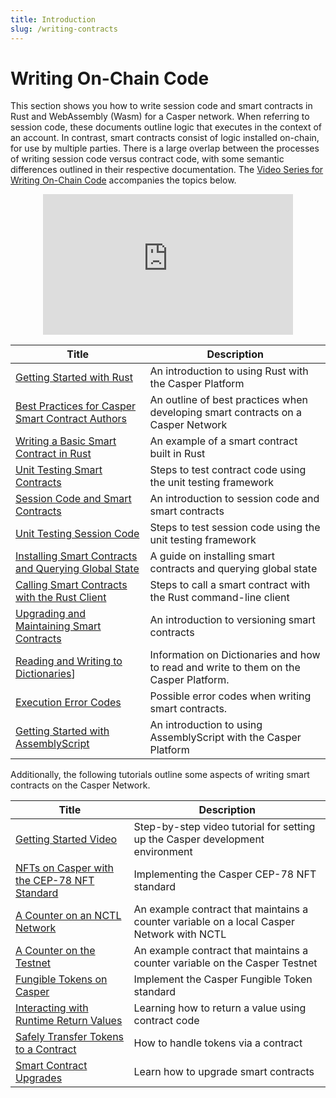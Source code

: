 ```yaml
---
title: Introduction
slug: /writing-contracts
---
```


# Writing On-Chain Code

This section shows you how to write session code and smart contracts in Rust and WebAssembly (Wasm) for a Casper network. When referring to session code, these documents outline logic that executes in the context of an account. In contrast, smart contracts consist of logic installed on-chain, for use by multiple parties. There is a large overlap between the processes of writing session code versus contract code, with some semantic differences outlined in their respective documentation. The [Video Series for Writing On-Chain Code](https://www.youtube.com/playlist?list=PL8oWxbJ-csEqi5FP87EJZViE2aLz6X1Mj) accompanies the topics below.

<p align="center">
<iframe width="400" height="225" src="https://www.youtube.com/embed?v=q5nW4MUT8q4&list=PL8oWxbJ-csEqi5FP87EJZViE2aLz6X1Mj&index=1" position="middle" frameborder="0" allow="accelerometer; clipboard-write; encrypted-media; gyroscope; picture-in-picture" allowfullscreen></iframe>
</p>

| Title                                       | Description                     |
| ------------------------------------------- | ------------------------------- |
|[Getting Started with Rust](/dapp-dev-guide/writing-contracts/getting-started.md)| An introduction to using Rust with the Casper Platform|
|[Best Practices for Casper Smart Contract Authors](/dapp-dev-guide/writing-contracts/best-practices.md)| An outline of best practices when developing smart contracts on a Casper Network|
|[Writing a Basic Smart Contract in Rust](/dapp-dev-guide/writing-contracts/rust-contracts.md)   | An example of a smart contract built in Rust|
|[Unit Testing Smart Contracts](/dapp-dev-guide/writing-contracts/testing-contracts.md)      | Steps to test contract code using the unit testing framework|
|[Session Code and Smart Contracts](/dapp-dev-guide/writing-contracts/contracts-and-session-code.md)      | An introduction to session code and smart contracts|
|[Unit Testing Session Code](/dapp-dev-guide/writing-contracts/testing-session-code.md)      | Steps to test session code using the unit testing framework|
|[Installing Smart Contracts and Querying Global State](/dapp-dev-guide/writing-contracts/installing-contracts.md)| A guide on installing smart contracts and querying global state        |
|[Calling Smart Contracts with the Rust Client](/dapp-dev-guide/writing-contracts/calling-contracts.md)| Steps to call a smart contract with the Rust command-line client|
|[Upgrading and Maintaining Smart Contracts](/dapp-dev-guide/writing-contracts/upgrading-contracts.md)| An introduction to versioning smart contracts|
|[Reading and Writing to Dictionaries](/dapp-dev-guide/writing-contracts/dictionaries.md)]| Information on Dictionaries and how to read and write to them on the Casper Platform.|
|[Execution Error Codes](/dapp-dev-guide/writing-contracts/execution-error-codes.md)|Possible error codes when writing smart contracts.|
|[Getting Started with AssemblyScript](/dapp-dev-guide/writing-contracts/assembly-script.md) | An introduction to using AssemblyScript with the Casper Platform |

Additionally, the following tutorials outline some aspects of writing smart contracts on the Casper Network.

| Title                                                       | Description                                                      |
| ----------------------------------------------------------- | ---------------------------------------------------------------- |
|[Getting Started Video](/dapp-dev-guide/tutorials/getting-started-tutorial.md) | Step-by-step video tutorial for setting up the Casper development environment |
|[NFTs on Casper with the CEP-78 NFT Standard](https://github.com/casper-ecosystem/cep-78-enhanced-nft/blob/dev/README.md) | Implementing the Casper CEP-78 NFT standard     |
|[A Counter on an NCTL Network](/dapp-dev-guide/tutorials/counter/index.md)             | An example contract that maintains a counter variable on a local Casper Network with NCTL     |
|[A Counter on the Testnet](/dapp-dev-guide/tutorials/counter-testnet/index.md)         | An example contract that maintains a counter variable on the Casper Testnet                   |
|[Fungible Tokens on Casper](https://github.com/casper-ecosystem/erc20/blob/master/docs/TUTORIAL.md)              | Implement the Casper Fungible Token standard                         |
|[Interacting with Runtime Return Values](/dapp-dev-guide/tutorials/return-values-tutorial.md)| Learning how to return a value using contract code         |
|[Safely Transfer Tokens to a Contract](/dapp-dev-guide/tutorials/transfer-token-to-contract.md) | How to handle tokens via a contract                     |
|[Smart Contract Upgrades](/dapp-dev-guide/tutorials/upgrade-contract.md)               | Learn how to upgrade smart contracts                             |
<!-- TODO refresh these tutorials and re-enable the links.
|[Key-Value Storage with Casper DSL](/dapp-dev-guide/tutorials/kv-storage-tutorial.md)  | Design a simple contract to store a value and use the Casper DSL |
|[Multi-Signatures and Key Recovery](/dapp-dev-guide/tutorials/multi-sig/index.md)      | Learn to sign transactions with multiple keys                    | -->
